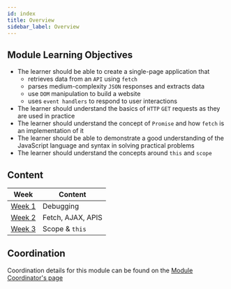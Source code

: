 ```yaml
---
id: index
title: Overview
sidebar_label: Overview
---
```


## Module Learning Objectives

- The learner should be able to create a single-page application that
  - retrieves data from an `API` using `fetch`
  - parses medium-complexity `JSON` responses and extracts data
  - use `DOM` manipulation to build a website
  - uses `event handlers` to respond to user interactions
- The learner should understand the basics of `HTTP` `GET` requests as they are used in practice
- The learner should understand the concept of `Promise` and how `fetch` is an implementation of it
- The learner should be able to demonstrate a good understanding of the JavaScript language and syntax in solving practical problems
- The learner should understand the concepts around `this` and `scope`

## Content

| Week                          | Content           |
| ----------------------------- | ----------------- |
| [Week 1](./week-1/lesson.md)  | Debugging         |
| [Week 2](./week-2/lesson.md)  | Fetch, AJAX, APIS |
| [Week 3](./week-3/lesson.mdx) | Scope & `this`    |

## Coordination

Coordination details for this module can be found on the [Module Coordinator's page](./coordinator)
